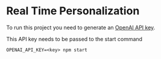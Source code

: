 # Real Time Personalization

To run this project you need to generate an [OpenAI API key](https://platform.openai.com/account/api-keys).

This API key needs to be passed to the start command

```shell
OPENAI_API_KEY=<key> npm start
```

